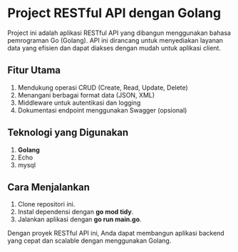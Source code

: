 # Project RESTful API dengan Golang
Project ini adalah aplikasi RESTful API yang dibangun menggunakan bahasa pemrograman Go (Golang). API ini dirancang untuk menyediakan layanan data yang efisien dan dapat diakses dengan mudah untuk aplikasi client.

## Fitur Utama

1. Mendukung operasi CRUD (Create, Read, Update, Delete)
2. Menangani berbagai format data (JSON, XML)
3. Middleware untuk autentikasi dan logging
4. Dokumentasi endpoint menggunakan Swagger (opsional)
   
## Teknologi yang Digunakan

1. **Golang**
2. Echo
3. mysql
   
## Cara Menjalankan

1. Clone repositori ini.
2. Instal dependensi dengan **go mod tidy**.
3. Jalankan aplikasi dengan **go run main.go**.

Dengan proyek RESTful API ini, Anda dapat membangun aplikasi backend yang cepat dan scalable dengan menggunakan Golang.
